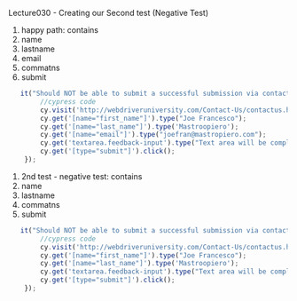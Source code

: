 Lecture030 - Creating our Second test (Negative Test)

1. happy path: contains
  1. name
  1. lastname
  1. email
  1. commatns
  1. submit
```javascript
   it("Should NOT be able to submit a successful submission via contact us form as all fields are required", () => {
        //cypress code
        cy.visit('http://webdriveruniversity.com/Contact-Us/contactus.html');
        cy.get('[name="first_name"]').type("Joe Francesco");
        cy.get('[name="last_name"]').type('Mastroopiero');
        cy.get('[name="email"]').type("joefran@mastropiero.com");
        cy.get('textarea.feedback-input').type("Text area will be completed in the future....");
        cy.get('[type="submit"]').click();
    });
```


1. 2nd test - negative test: contains
  1. name
  1. lastname
  1. commatns
  1. submit
```javascript
   it("Should NOT be able to submit a successful submission via contact us form as all fields are required", () => {
        //cypress code
        cy.visit('http://webdriveruniversity.com/Contact-Us/contactus.html');
        cy.get('[name="first_name"]').type("Joe Francesco");
        cy.get('[name="last_name"]').type('Mastroopiero');
        cy.get('textarea.feedback-input').type("Text area will be completed in the future....");
        cy.get('[type="submit"]').click();
    });
``` 